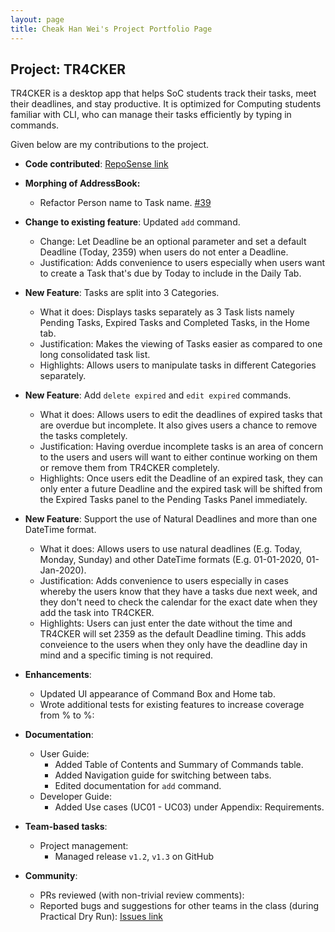 ```yaml
---
layout: page
title: Cheak Han Wei's Project Portfolio Page
---
```


## Project: TR4CKER

TR4CKER is a desktop app that helps SoC students track their tasks, meet their deadlines, and stay productive. It is
optimized for Computing students familiar with CLI, who can manage their tasks efficiently by typing in commands.

Given below are my contributions to the project.

* **Code contributed**: [RepoSense link](https://nus-cs2103-ay2021s1.github.io/tp-dashboard/#breakdown=true&search=hanweic53)

* **Morphing of AddressBook:**
  * Refactor Person name to Task name. [#39](https://github.com/AY2021S1-CS2103T-T10-2/tp/pull/39)

* **Change to existing feature**: Updated `add` command.
    * Change: Let Deadline be an optional parameter and set a default Deadline (Today, 2359) when users do not enter a Deadline.
    * Justification: Adds convenience to users especially when users want to create a Task that's due by Today to include in the Daily Tab.

* **New Feature**: Tasks are split into 3 Categories.
  * What it does: Displays tasks separately as 3 Task lists namely Pending Tasks, Expired Tasks and Completed Tasks, in the Home tab.
  * Justification: Makes the viewing of Tasks easier as compared to one long consolidated task list. 
  * Highlights: Allows users to manipulate tasks in different Categories separately.

* **New Feature**: Add `delete expired` and `edit expired` commands.
  * What it does: Allows users to edit the deadlines of expired tasks that are overdue but incomplete.
   It also gives users a chance to remove the tasks completely. 
  * Justification: Having overdue incomplete tasks is an area of concern to the users and users will want to either 
  continue working on them or remove them from TR4CKER completely. 
  * Highlights: Once users edit the Deadline of an expired task, they can only enter a future Deadline and the expired task
  will be shifted from the Expired Tasks panel to the Pending Tasks Panel immediately.
      
* **New Feature**: Support the use of Natural Deadlines and more than one DateTime format.
  * What it does: Allows users to use natural deadlines (E.g. Today, Monday, Sunday) 
  and other DateTime formats (E.g. 01-01-2020, 01-Jan-2020).
  * Justification: Adds convenience to users especially in cases whereby the users know that they have a tasks due next week, and they don't
  need to check the calendar for the exact date when they add the task into TR4CKER.
  * Highlights: Users can just enter the date without the time and TR4CKER will set 2359 as the default Deadline timing.
  This adds conveience to the users when they only have the deadline day in mind and a specific timing is not required. 

* **Enhancements**:
  * Updated UI appearance of Command Box and Home tab.
  * Wrote additional tests for existing features to increase coverage from % to %:
  
* **Documentation**:
  * User Guide:
    * Added Table of Contents and Summary of Commands table.
    * Added Navigation guide for switching between tabs.
    * Edited documentation for `add` command.
  * Developer Guide:
    * Added Use cases (UC01 - UC03) under Appendix: Requirements.

* **Team-based tasks**:
  * Project management:
    * Managed release `v1.2`, `v1.3` on GitHub

* **Community**:
  * PRs reviewed (with non-trivial review comments):
  * Reported bugs and suggestions for other teams in the class (during Practical Dry Run): [Issues link](https://github.com/hanweic53/ped/issues)
